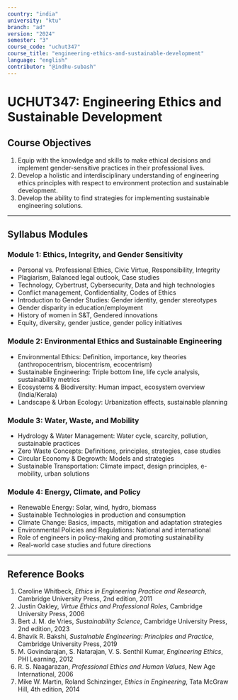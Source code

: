 ```yaml
--- 
country: "india"
university: "ktu"
branch: "ad" 
version: "2024"
semester: "3"
course_code: "uchut347"
course_title: "engineering-ethics-and-sustainable-development"
language: "english"
contributor: "@indhu-subash"
---
```


# UCHUT347: Engineering Ethics and Sustainable Development

## Course Objectives

1. Equip with the knowledge and skills to make ethical decisions and implement gender-sensitive practices in their professional lives.  
2. Develop a holistic and interdisciplinary understanding of engineering ethics principles with respect to environment protection and sustainable development.  
3. Develop the ability to find strategies for implementing sustainable engineering solutions.  

---

## Syllabus Modules

### Module 1: Ethics, Integrity, and Gender Sensitivity
- Personal vs. Professional Ethics, Civic Virtue, Responsibility, Integrity  
- Plagiarism, Balanced legal outlook, Case studies  
- Technology, Cybertrust, Cybersecurity, Data and high technologies  
- Conflict management, Confidentiality, Codes of Ethics  
- Introduction to Gender Studies: Gender identity, gender stereotypes  
- Gender disparity in education/employment  
- History of women in S&T, Gendered innovations  
- Equity, diversity, gender justice, gender policy initiatives  

### Module 2: Environmental Ethics and Sustainable Engineering
- Environmental Ethics: Definition, importance, key theories (anthropocentrism, biocentrism, ecocentrism)  
- Sustainable Engineering: Triple bottom line, life cycle analysis, sustainability metrics  
- Ecosystems & Biodiversity: Human impact, ecosystem overview (India/Kerala)  
- Landscape & Urban Ecology: Urbanization effects, sustainable planning  

### Module 3: Water, Waste, and Mobility
- Hydrology & Water Management: Water cycle, scarcity, pollution, sustainable practices  
- Zero Waste Concepts: Definitions, principles, strategies, case studies  
- Circular Economy & Degrowth: Models and strategies  
- Sustainable Transportation: Climate impact, design principles, e-mobility, urban solutions  

### Module 4: Energy, Climate, and Policy
- Renewable Energy: Solar, wind, hydro, biomass  
- Sustainable Technologies in production and consumption  
- Climate Change: Basics, impacts, mitigation and adaptation strategies  
- Environmental Policies and Regulations: National and international  
- Role of engineers in policy-making and promoting sustainability  
- Real-world case studies and future directions  

---

## Reference Books

1. Caroline Whitbeck, *Ethics in Engineering Practice and Research*, Cambridge University Press, 2nd edition, 2011  
2. Justin Oakley, *Virtue Ethics and Professional Roles*, Cambridge University Press, 2006  
3. Bert J. M. de Vries, *Sustainability Science*, Cambridge University Press, 2nd edition, 2023  
4. Bhavik R. Bakshi, *Sustainable Engineering: Principles and Practice*, Cambridge University Press, 2019  
5. M. Govindarajan, S. Natarajan, V. S. Senthil Kumar, *Engineering Ethics*, PHI Learning, 2012  
6. R. S. Naagarazan, *Professional Ethics and Human Values*, New Age International, 2006  
7. Mike W. Martin, Roland Schinzinger, *Ethics in Engineering*, Tata McGraw Hill, 4th edition, 2014  
